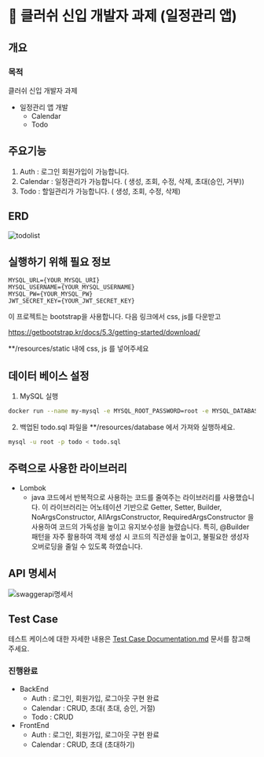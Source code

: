# 📌 클러쉬 신입 개발자 과제 (일정관리 앱)

## 개요

### 목적
클러쉬 신입 개발자 과제
- 일정관리 앱 개발
  - Calendar
  - Todo

## 주요기능
1. Auth : 로그인 회원가입이 가능합니다.
2. Calendar : 일정관리가 가능합니다. ( 생성, 조회, 수정, 삭제, 초대(승인, 거부))
3. Todo : 할일관리가 가능합니다. ( 생성, 조회, 수정, 삭제)

## ERD

![todolist](https://github.com/user-attachments/assets/78ffb866-b62d-4c51-9e91-b0d4a65f7c74)

## 실행하기 위해 필요 정보

```.env
MYSQL_URL={YOUR_MYSQL_URI}
MYSQL_USERNAME={YOUR_MYSQL_USERNAME}
MYSQL_PW={YOUR_MYSQL_PW}
JWT_SECRET_KEY={YOUR_JWT_SECRET_KEY}
```

이 프로젝트는 bootstrap을 사용합니다. 다음 링크에서 css, js를 다운받고

https://getbootstrap.kr/docs/5.3/getting-started/download/

**/resources/static 내에 css, js 를 넣어주세요

## 데이터 베이스 설정
1. MySQL 실행
   
```bash
docker run --name my-mysql -e MYSQL_ROOT_PASSWORD=root -e MYSQL_DATABASE=todo -p 3306:3306 -d mysql:8.0
```

2. 백업된 todo.sql 파일을 **/resources/database 에서 가져와 실행하세요.
 
```bash
mysql -u root -p todo < todo.sql
```

## 주력으로 사용한 라이브러리
- Lombok
  - java 코드에서 반복적으로 사용하는 코드를 줄여주는 라이브러리를 사용했습니다. 이 라이브러리는 어노테이션 기반으로 Getter, Setter, Builder, NoArgsConstructor, AllArgsConstructor, RequiredArgsConstructor 을 사용하여 코드의 가독성을 높이고 유지보수성을 늘렸습니다.
    특히, @Builder 패턴을 자주 활용하여 객체 생성 시 코드의 직관성을 높이고, 불필요한 생성자 오버로딩을 줄일 수 있도록 하였습니다.
## API 명세서

![swaggerapi명세서](https://github.com/user-attachments/assets/eb78c6fc-1ecf-4229-97f9-2c27e09011f1)

## Test Case
테스트 케이스에 대한 자세한 내용은 [Test Case Documentation.md](Test%20Case%20Documentation.md) 문서를 참고해 주세요.

### 진행완료
- BackEnd
  - Auth : 로그인, 회원가입, 로그아웃 구현 완료
  - Calendar : CRUD, 초대( 초대, 승인, 거절)
  - Todo : CRUD
- FrontEnd
  - Auth : 로그인, 회원가입, 로그아웃 구현 완료
  - Calendar : CRUD, 초대 (초대하기)





